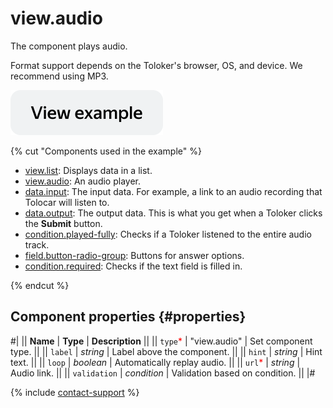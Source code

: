 # view.audio

The component plays audio.

Format support depends on the Toloker's browser, OS, and device. We recommend using MP3.

[![View example](../_images/buttons/view-example.svg)](https://ya.cc/t/PY_KtRS246WXRG)

{% cut "Components used in the example" %}

- [view.list](view.list.md): Displays data in a list.
- [view.audio](../reference/view.audio.md): An audio player.
- [data.input](../operations/work-with-data.md): The input data.  For example, a link to an audio recording that Tolocar will listen to.
- [data.output](../operations/work-with-data.md): The output data. This is what you get when a Toloker clicks the **Submit** button.
- [condition.played-fully](../reference/condition.played.md): Checks if a Toloker listened to the entire audio track.
- [field.button-radio-group](../reference/field.button-radio-group.md): Buttons for answer options.
- [condition.required](../reference/condition.required.md): Checks if the text field is filled in.

{% endcut %}

## Component properties {#properties}

#|
|| **Name** | **Type** | **Description** ||
|| `type`<span style="color: red">\*</span> | "view.audio" | Set component type. ||
|| `label` | _string_ | Label above the component. ||
|| `hint` | _string_ | Hint text. ||
|| `loop` | _boolean_ | Automatically replay audio. ||
|| `url`<span style="color: red">\*</span> | _string_ | Audio link. ||
|| `validation` | _condition_ | Validation based on condition. ||
|#

{% include [contact-support](../_includes/contact-support.md) %}
